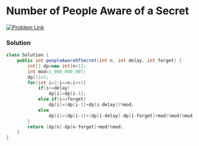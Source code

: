 # Number of People Aware of a Secret

[![Problem Link](https://img.shields.io/badge/-LeetCode-FFA116?style=for-the-badge&logo=LeetCode&logoColor=black)](https://leetcode.com/problems/number-of-people-aware-of-a-secret/)



### Solution
```java
class Solution {
    public int peopleAwareOfSecret(int n, int delay, int forget) {
        int[] dp=new int[n+1];
        int mod=1_000_000_007;
        dp[1]=1;
        for(int i=2;i<=n;i++){
            if(i<=delay)
                dp[i]=dp[i-1];
            else if(i<=forget)
                dp[i]=(dp[i-1]+dp[i-delay])%mod;
            else
                dp[i]=(dp[i-1]+(dp[i-delay]-dp[i-forget]+mod)%mod)%mod;
        }
        return (dp[n]-dp[n-forget]+mod)%mod;
    }
}

```
